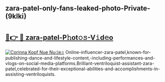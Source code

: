 ## zara-patel-only-fans​-leaked-photo​-Private-(9klki)


# <h2><a href="https://mediaupload.pro?title=zara-patel&ref=git">🔗👉 🔴 zara-patel-P𝚑ot𝚘𝚜-V𝚒d𝚎o</a></h2>

[![Corinna Kopf Nue Nu𝚍e𝚜](https://i.imgur.com/0qMVB7G.gif)](https://mediaupload.pro?title=zara-patel&ref=git)
Online-influencer-zara-patel,known-for-publishing-dance-and-lifestyle-content,-including-performances-and-vlogs-on-social-media-platforms.Brilliant-ventriloquist-assistant-zara-patel,celebrated-for-their-exceptional-abilities-and-accomplishments-in-assisting-ventriloquists.  